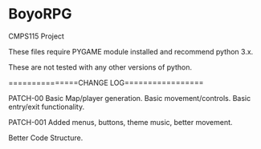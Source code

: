 # BoyoRPG
CMPS115 Project

These files require PYGAME module installed and recommend python 3.x. 

These are not tested with any other versions of python. 

===============CHANGE LOG=================

PATCH-00
Basic Map/player generation. Basic movement/controls. Basic entry/exit functionality.

PATCH-001
Added menus, buttons, theme music, better movement. 

Better Code Structure.
